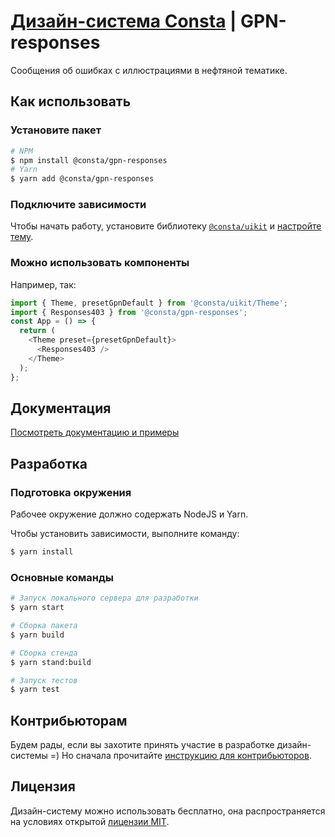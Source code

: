 # [Дизайн-система Consta](http://consta.design/) | GPN-responses

Сообщения об ошибках с иллюстрациями в нефтяной тематике.

## Как использовать

### Установите пакет

```sh
# NPM
$ npm install @consta/gpn-responses
# Yarn
$ yarn add @consta/gpn-responses
```

### Подключите зависимости

Чтобы начать работу, установите библиотеку [`@consta/uikit`](https://www.npmjs.com/package/@consta/uikit) и [настройте тему](http://consta.design/libs/portal/theme-themeabout).

### Можно использовать компоненты

Например, так:

```js
import { Theme, presetGpnDefault } from '@consta/uikit/Theme';
import { Responses403 } from '@consta/gpn-responses';
const App = () => {
  return (
    <Theme preset={presetGpnDefault}>
      <Responses403 />
    </Theme>
  );
};
```

## Документация

[Посмотреть документацию и примеры](http://consta.design/libs/gpn-responses)

## Разработка

### Подготовка окружения

Рабочее окружение должно содержать NodeJS и Yarn.

Чтобы установить зависимости, выполните команду:

```sh
$ yarn install
```

### Основные команды

```sh
# Запуск локального сервера для разработки
$ yarn start

# Сборка пакета
$ yarn build

# Сборка стенда
$ yarn stand:build

# Запуск тестов
$ yarn test
```

## Контрибьюторам

Будем рады, если вы захотите принять участие в разработке дизайн-системы =) Но сначала прочитайте [инструкцию для контрибьюторов](https://consta.design/libs/portal/contributers-code).

## Лицензия

Дизайн-систему можно использовать бесплатно, она распространяется на условиях открытой [лицензии MIT](https://consta.gazprom-neft.ru/static/licence_mit.pdf).
